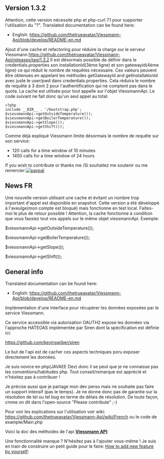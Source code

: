 Version 1.3.2
--------------
Attention, cette version nécessite php et php-curl 7.1 pour supporter l'utilisation du "?".
Translated documentation can be found here:
- English: https://github.com/thetrueavatar/Viessmann-Api/blob/develop/README-en.md 

Ajout d'une cache et refactoring pour réduire la charge sur le serveur Viessmann https://github.com/thetrueavatar/Viessmann-Api/releases/tag/1.3.2
Il est désormais possible de définir dans le credentials.properties son installationId(3ème ligne) et son gatewayid(4ème ligne) ce qui réduit le nombre de requêtes nécessaire.
Ces valeurs peuvent être obtenues en appelant les méthodes getGatewayId and getInstallationId avec juste le user/pwd dans credentials.properties.
Cela réduira le nombre de requête à 3 dont 2 pour l'authentification qui ne comptent pas dans le quota.
La cache est utilisée pour tout appelle sur l'objet ViessmannApi.
Le code suivant ne fait donc qu'un seul appel au total:

    <?php
    include __DIR__ . '/bootstrap.php';
    $viessmannApi->getOutsideTemperature());
    $viessmannApi->getBoilerTemperature());
    $viessmannApi->getSlope());
    $viessmannApi->getShift());

Comme déjà expliqué Viessmann limite désormais le nombre de requête sur son service:
* 120 calls for a time window of 10 minutes
* 1450 calls for a time window of 24 hours

If you wish to contribute or thanks me /Si souhaitez me soutenir ou me remercier:[![paypal](https://www.paypalobjects.com/fr_FR/BE/i/btn/btn_donate_LG.gif)](https://www.paypal.com/cgi-bin/webscr?cmd=_s-xclick&hosted_button_id=3DAXXVZV7PCR6)

News FR
----
Une nouvelle version utilisant une cache et évitant un nombre trop important d'appel est disponible en snapshot. Cette version a été développé à l'aveulge(mon compte est bloqué) mais fonctionne en test local. Faites-moi le plus de retour possible ! 
Attention, la cache fonctionne à condition que vous fassiez tout vos appels sur le même objet viessmannApi.
Exemple:

 $viessmannApi->getOutsideTemperature());

 $viessmannApi->getBoilerTemperature());
 
 $viessmannApi->getSlope());
 
 $viessmannApi->getShift());
 

General info
-----

Translated documentation can be found here:
- English: https://github.com/thetrueavatar/Viessmann-Api/blob/develop/README-en.md 

Implémentation d'une interface pour récupérer les données exposées par le service Viessmann.

Ce service accessible via autorisation OAUTH2 expose les données via l'approche HATEOAS implémentée par Siren dont la spécification est définie ici:

https://github.com/kevinswiber/siren

Le but de l'api est de cacher ces aspects techniques poru exposer directement les données.

Je suis novice en php(JAVAEE Dev) donc il se peut que je ne connaisse pas les conventions/habitudes php. Tout conseil/remarque est apprécié et n'hésitez pas à contribuer !

Je précise aussi que je partage mon dev perso mais ne souhaite pas faire un support intensif (pas le temps). Je ne donne donc pas de garantie sur la résolution de tel ou tel bug en terme de délais de résolution.
De toute façon, cmme on dit dans l'open-source "Please contribute" ;-)

Pour voir les explications sur l'utilisation voir wiki: https://github.com/thetrueavatar/Viessmann-Api/wiki/French ou le code de example/Main.php

Voici la doc des méthodes de l'api [**Viessmann API**](https://htmlpreview.github.io/?https://raw.githubusercontent.com/thetrueavatar/Viessmann-Api/develop/docs/classes/Viessmann.API.ViessmannAPI.html):

Une fonctionnalité manque ? N'hésitez pas à l'ajouter vous-même ! Je suis en train de construire un petit guide pour le faire:
[How to add new feature by yourself](https://github.com/thetrueavatar/Viessmann-Api/wiki/How-to-add-you-own-feature-to-the-api):
